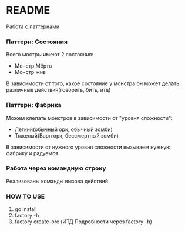 # README #

Работа с паттернами


### Паттерн: Состояния ###

Всего мостры имеют 2 состояния:
* Монстр Мёртв
* Монстр жив

В зависимости от того, какое состояние у монстра он может делать различные действия(говорить, бить, итд)



### Паттерн: Фабрика ###

Можем клепать монстров в зависимости от "уровня сложности":
* Легкий(обычный орк, обычный зомби)
* Тяжелый(Варп орк, бессмертный зомби)

В зависимости от нужного уровня сложности вызываем нужную фабрику и радуемся

### Работа через командную строку ###

Реализованы команды вызова действий

### HOW TO USE ###
1) go install
2) factory -h
3) factory create-orc (ИТД Подробности через factory -h)